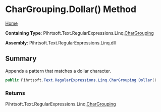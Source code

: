 # CharGrouping\.Dollar\(\) Method

[Home](../../../../../../README.md)

**Containing Type**: Pihrtsoft\.Text\.RegularExpressions\.Linq\.[CharGrouping](../README.md)

**Assembly**: Pihrtsoft\.Text\.RegularExpressions\.Linq\.dll

## Summary

Appends a pattern that matches a dollar character\.

```csharp
public Pihrtsoft.Text.RegularExpressions.Linq.CharGrouping Dollar()
```

### Returns

Pihrtsoft\.Text\.RegularExpressions\.Linq\.[CharGrouping](../README.md)

